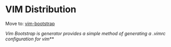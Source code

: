 # VIM Distribution

Move to: [vim-bootstrap](http://vim-bootstrap.com)

*Vim Bootstrap is generator provides a simple method of generating a .vimrc configuration for vim***
